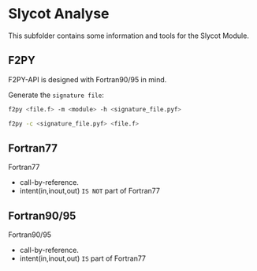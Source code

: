 # Slycot Analyse

This subfolder contains some information and tools for the Slycot Module.

## F2PY

F2PY-API is designed with Fortran90/95 in mind.

Generate the `signature file`:

```bash
f2py <file.f> -m <module> -h <signature_file.pyf>
```

```bash
f2py -c <signature_file.pyf> <file.f>
```

## Fortran77

Fortran77
- call-by-reference.
- intent(in,inout,out) `IS NOT` part of Fortran77

## Fortran90/95

Fortran90/95
- call-by-reference.
- intent(in,inout,out) `IS` part of Fortran77


